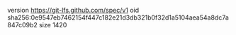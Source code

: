 version https://git-lfs.github.com/spec/v1
oid sha256:0e9547eb7462154f447c182e21d3db321b0f32d1a5104aea54a8dc7a847c09b2
size 1420
